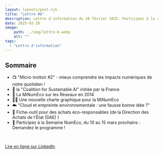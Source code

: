 ```yaml
---
layout: layouts/post.njk
title: "Lettre #6"
description: Lettre d'information du 28 février 2025. Participez à la semaine NumEco, seconde vidéo micro-trottoir...
date: 2025-02-28
image:
    path: ../img/lettre-6.webp
    alt: ""
tags:
  - "Lettre d'information"
---
```


## Sommaire 

* 📺 "Micro-trottoir #2" - mieux comprendre les impacts numériques de notre quotidien !
* 🤖 la "Coalition for Sustainable AI" initiée par la France
* 📒 La MiNumEco sur les Réseaux en 2014
* 👩🎨 Une nouvelle charte graphique pour la MiNumEco
* ☁️ "Cloud et empreinte environnementale : une fausse bonne idée ?"
* 📁 Fiche-outil pour des achats éco-responsables (de la Direction des Achats de l'État (DAE) )
* 🚀 Participez à la Semaine NumEco, du 10 au 15 mars prochains : Demandez le programme ! 

<br>

<a href="https://www.linkedin.com/pulse/6-la-lettre-de-minumeco-mission-interministerielle-numeriq-47jse/" class="fr-btn" target="_blank" rel="noopener noreferrer">Lire en ligne sur LinkedIn</a>
